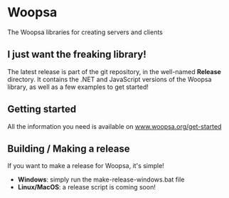 # Woopsa
The Woopsa libraries for creating servers and clients

## I just want the freaking library!
The latest release is part of the git repository, in the well-named **Release** directory. It contains the .NET and JavaScript versions of the Woopsa library, as well as a few examples to get started!

## Getting started
All the information you need is available on www.woopsa.org/get-started

## Building / Making a release
If you want to make a release for Woopsa, it's simple!
 * **Windows**: simply run the make-release-windows.bat file
 * **Linux/MacOS**: a release script is coming soon!
